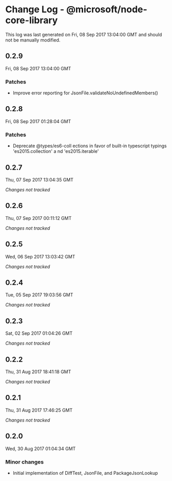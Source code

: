 # Change Log - @microsoft/node-core-library

This log was last generated on Fri, 08 Sep 2017 13:04:00 GMT and should not be manually modified.

## 0.2.9
Fri, 08 Sep 2017 13:04:00 GMT

### Patches

- Improve error reporting for JsonFile.validateNoUndefinedMembers()

## 0.2.8
Fri, 08 Sep 2017 01:28:04 GMT

### Patches

- Deprecate @types/es6-coll ections in favor of built-in typescript typings 'es2015.collection' a nd 'es2015.iterable'

## 0.2.7
Thu, 07 Sep 2017 13:04:35 GMT

*Changes not tracked*

## 0.2.6
Thu, 07 Sep 2017 00:11:12 GMT

*Changes not tracked*

## 0.2.5
Wed, 06 Sep 2017 13:03:42 GMT

*Changes not tracked*

## 0.2.4
Tue, 05 Sep 2017 19:03:56 GMT

*Changes not tracked*

## 0.2.3
Sat, 02 Sep 2017 01:04:26 GMT

*Changes not tracked*

## 0.2.2
Thu, 31 Aug 2017 18:41:18 GMT

*Changes not tracked*

## 0.2.1
Thu, 31 Aug 2017 17:46:25 GMT

*Changes not tracked*

## 0.2.0
Wed, 30 Aug 2017 01:04:34 GMT

### Minor changes

- Initial implementation of DiffTest, JsonFile, and PackageJsonLookup

